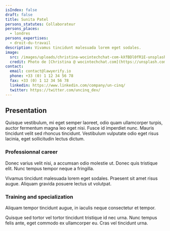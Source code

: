 ```yaml
---
isIndex: false
draft: false
title: Sunita Patel
persons_statutes: Collaborateur
persons_places:
  - londres
persons_expertises:
  - droit-du-travail
description: Vivamus tincidunt malesuada lorem eget sodales.
image:
  src: /images/uploads/christina-wocintechchat-com-kXfBDl0fR1E-unsplash.jpg
  credit: Photo de [Christina @ wocintechchat.com](https://unsplash.com/fr/@wocintechchat?utm_content=creditCopyText&utm_medium=referral&utm_source=unsplash) sur [Unsplash](https://unsplash.com/fr/photos/femme-en-blazer-noir-a-laide-dun-macbook-kXfBDl0fR1E?utm_content=creditCopyText&utm_medium=referral&utm_source=unsplash)
contact:
  email: contact@lawyerify.io
  phone: +33 (0) 1 12 34 56 78
  fax: +33 (0) 1 12 34 56 78
  linkedin: https://www.linkedin.com/company/un-cinq/
  twitter: https://twitter.com/uncinq_dev/
---
```

## Presentation 

Quisque vestibulum, mi eget semper laoreet, odio quam ullamcorper turpis, auctor fermentum magna leo eget nisi. Fusce id imperdiet nunc. Mauris tincidunt velit sed rhoncus tincidunt. Vestibulum vulputate odio eget risus lacinia, eget sollicitudin lectus dictum. 

### Professionnal career

Donec varius velit nisi, a accumsan odio molestie ut. Donec quis tristique elit. Nunc tempus tempor neque a fringilla.

Vivamus tincidunt malesuada lorem eget sodales. Praesent sit amet risus augue. Aliquam gravida posuere lectus ut volutpat. 

### Training and specialization

Aliquam tempor tincidunt augue, in iaculis neque consectetur et tempor.

Quisque sed tortor vel tortor tincidunt tristique id nec urna. Nunc tempus felis ante, eget commodo ex ullamcorper eu. Cras vel tincidunt urna. 